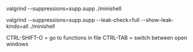  

valgrind --suppressions=supp.supp ./minishell

valgrind --suppressions=supp.supp --leak-check=full --show-leak-kinds=all ./minishell



CTRL-SHIFT-O = go to functions in file
CTRL-TAB = switch between open windows